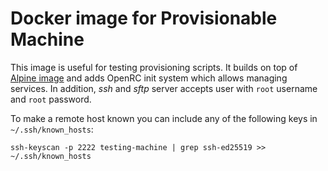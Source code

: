 Docker image for Provisionable Machine
======================================

This image is useful for testing provisioning scripts. It builds on top of [Alpine image][alpine-image] and adds OpenRC init system which allows managing services. In addition, _ssh_ and _sftp_ server accepts user with `root` username and `root` password.

To make a remote host known you can include any of the following keys in `~/.ssh/known_hosts`:

```shell
ssh-keyscan -p 2222 testing-machine | grep ssh-ed25519 >> ~/.ssh/known_hosts
```


[alpine-image]: https://hub.docker.com/_/alpine/
